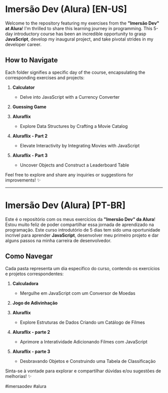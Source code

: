# **Imersão Dev (Alura)** [EN-US]

Welcome to the repository featuring my exercises from the **"Imersão Dev" at Alura**! 
I'm thrilled to share this learning journey in programming. This 5-day introductory course has been an incredible opportunity to grasp **JavaScript**, develop my inaugural project, and take pivotal strides in my developer career.

## **How to Navigate**
Each folder signifies a specific day of the course, encapsulating the corresponding exercises and projects:

1. **Calculator**
   - Delve into JavaScript with a Currency Converter

2. **Guessing Game**

3. **Aluraflix**
   - Explore Data Structures by Crafting a Movie Catalog

4. **Aluraflix - Part 2**
   - Elevate Interactivity by Integrating Movies with JavaScript

5. **Aluraflix - Part 3**
   - Uncover Objects and Construct a Leaderboard Table

Feel free to explore and share any inquiries or suggestions for improvements! ✨

---
# 
# **Imersão Dev (Alura)** [PT-BR]

Este é o repositório com os meus exercícios da **"Imersão Dev" da Alura**! 
Estou muito feliz de poder compartilhar essa jornada de aprendizado na programação. Este curso introdutório de 5 dias tem sido uma oportunidade incrível para aprender **JavaScript**, desenvolver meu primeiro projeto e dar alguns passos na minha carreira de desenvolvedor.

## **Como Navegar**
Cada pasta representa um dia específico do curso, contendo os exercícios e projetos correspondentes:

1. **Calculadora**
   - Mergulhe em JavaScript com um Conversor de Moedas

2. **Jogo de Adivinhação**

3. **Aluraflix**
   - Explore Estruturas de Dados Criando um Catálogo de Filmes

4. **Aluraflix - parte 2**
   - Aprimore a Interatividade Adicionando Filmes com JavaScript

5. **Aluraflix - parte 3**
   - Desbravando Objetos e Construindo uma Tabela de Classificação

Sinta-se à vontade para explorar e compartilhar dúvidas e/ou sugestões de melhorias! ✨

#imersaodev
#alura